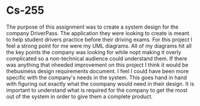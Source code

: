 # Cs-255

The purpose of this assignment was to create a system design for the company DriverPass. The application they were looking to create is meant to help student drivers practice before their driving exams.
For this project I feel a strong point for me were my UML diagrams. All of my diagrams hit all the key points the company was looking for while nopt making it overly complicated so a non-technical audience could 
understand them. If there was anything that nheeded improvement on this project I think it would be thebusiness design requirements document. I feel I could have been more specific with the company's needs in the system.
This goes hand in hand with figuring out exactly what the coompany would need in their design. It is important to understand what is required for the company to get the most out of the system in order to give them a complete product. 
